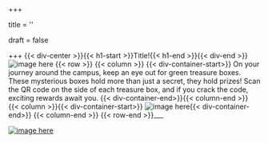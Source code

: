 +++

title = ''

draft = false

+++
{{< div-center >}}{{< h1-start >}}Title!{{< h1-end >}}{{< div-end >}}
![image here](../images/easter-eggs.png#center)
{{< row >}}
{{< column >}}
{{< div-container-start>}} On your journey around the campus, keep an eye out for green treasure boxes. These mysterious boxes hold more than just a secret, they hold prizes! Scan the QR code on the side of each treasure box, and if you crack the code, exciting rewards await you. {{< div-container-end>}}{{< column-end >}}
{{< column >}}{{< div-container-start>}} 
![image here](../images/chest-3.png#center){{< div-container-end>}}
{{< column-end >}}
{{< row-end >}}___

[![image here](../images/lost-icon.png#center)](../lost)